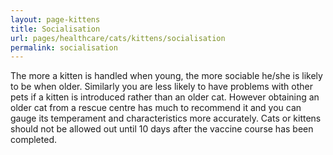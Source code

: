 ```yaml
---
layout: page-kittens
title: Socialisation
url: pages/healthcare/cats/kittens/socialisation
permalink: socialisation
---
```


The more a kitten is handled when young, the more sociable he/she is likely to be when older. Similarly you are less likely to have problems with other pets if a kitten is introduced rather than an older cat. However obtaining an older cat from a rescue centre has much to recommend it and you can gauge its temperament and characteristics more accurately. Cats or kittens should not be allowed out until 10 days after the vaccine course has been completed.
